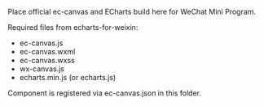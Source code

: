 Place official ec-canvas and ECharts build here for WeChat Mini Program.

Required files from echarts-for-weixin:
- ec-canvas.js
- ec-canvas.wxml
- ec-canvas.wxss
- wx-canvas.js
- echarts.min.js (or echarts.js)

Component is registered via ec-canvas.json in this folder.
